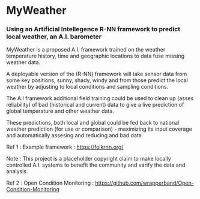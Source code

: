 # MyWeather
### Using an Artificial Intellegence R-NN framework to predict local weather, an A.I. barometer 
 
MyWeather is a proposed A.I. framework trained on the weather temperature history, time and geographic locations to data fuse missing weather data.  
 
A deployable version of the (R-NN) framework will take sensor data  from some key positions, sunny, shady, windy and from those predict the local weather by adjusting to local conditions and sampling conditions.  
 
The A.I framework additional field training could be used to clean up (asses reliability) of bad (historical and current)  data to give a live prediction of global temperature and other weather data.  
 
These predictions, both local and global could be fed back to national weather prediction (for use or comparison) - maximizing its input coverage and automatically assesing and reducing and  bad data.  

Ref 1 : Example framework : https://folkrnn.org/

Note : This project is a placeholder copyright claim to make locally controlled A.I. systems to benefit the community and varify the data and analysis.

Ref 2 : Open Condition Monitoring : https://github.com/wrapperband/Open-Condition-Monitoring
